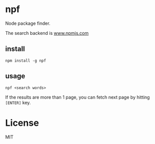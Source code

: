 # npf

Node package finder.

The search backend is www.npmjs.com

## install

```
npm install -g npf
```

## usage

```
npf <search words>
```

If the results are more than 1 page, you can fetch next page by
hitting `[ENTER]` key.

# License

MIT
